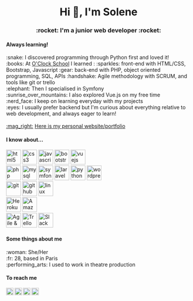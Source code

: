 
<h1 align="center">Hi 👋, I'm Solene</h1>
<h3 align="center">:rocket: I'm a junior web developer :rocket:</h3>

<h4 align="left">Always learning!</h4>
<p align="left">
  :snake: I discovered programming through Python first and loved it!
  <br>
  :books: At <a href="https://oclock.io/" target="blank">O'Clock School</a> I learned : :sparkles: front-end with HTML/CSS, Bootstrap, Javascript :gear: back-end with PHP, object oriented programming, SQL, APIs :handshake: Agile methodology with SCRUM, and tools like git or trello
  <br>
  :elephant: Then I specialised in Symfony
  <br>
  :sunrise_over_mountains: I also explored Vue.js on my free time
  <br>
  :nerd_face: I keep on learning everyday with my projects
  <br>
  :eyes: I usually prefer backend but I'm curious about everything relative to web development, and always eager to learn!
  <br>
  <br>
  <a href="https://solenelivran.github.io/" target="blank">:mag_right:</a> <a href="https://solenelivran.github.io/" target="blank">Here is my personal website/portfolio</a>
</p>

<h4 align="left">I know about...</h4>
<p align="left">
  <img src="https://upload.wikimedia.org/wikipedia/commons/6/61/HTML5_logo_and_wordmark.svg" alt="html5" width="40" height="40"/>
  <img src="https://upload.wikimedia.org/wikipedia/commons/d/d5/CSS3_logo_and_wordmark.svg" alt="css3" width="40" height="40"/>
  <img src="https://www.logolynx.com/images/logolynx/e5/e5f897e5996edca5cdb53b44aee67cd9.png" alt="javascript" width="40" height="40"/>
  <img src="https://upload.wikimedia.org/wikipedia/commons/b/b2/Bootstrap_logo.svg" alt="bootstrap" width="40" height="40"/>
  <img src="https://upload.wikimedia.org/wikipedia/commons/9/95/Vue.js_Logo_2.svg" alt="vuejs" width="40" height="40"/>
  <br>
  <img src="https://upload.wikimedia.org/wikipedia/commons/2/27/PHP-logo.svg" alt="php" width="40" height="40"/>
  <img src="https://upload.wikimedia.org/wikipedia/fr/6/62/MySQL.svg" alt="mysql" width="40" height="40"/>
  <img src="https://symfony.com/logos/symfony_black_03.svg" alt="symfony" width="40" height="40"/>
  <img src="https://upload.wikimedia.org/wikipedia/commons/9/9a/Laravel.svg" alt="laravel" width="40" height="40"/>
  <img src="https://upload.wikimedia.org/wikipedia/commons/c/c3/Python-logo-notext.svg" alt="python" width="40" height="40"/>
  <img src="https://upload.wikimedia.org/wikipedia/commons/0/09/Wordpress-Logo.svg" alt="wordpress" width="40" height="40"/>
  <br>
  <img src="https://image.flaticon.com/icons/svg/2111/2111420.svg" alt="git" width="40" height="40"/>
  <img src="https://image.flaticon.com/icons/svg/2111/2111432.svg" alt="github" width="40" height="40"/>
  <img src="https://image.flaticon.com/icons/svg/518/518713.svg" alt="linux environment" width="40" height="40"/>
  <br>
  <img src="https://image.flaticon.com/icons/svg/873/873120.svg" alt="Heroku" width="40" height="40"/>
  <img src="https://upload.wikimedia.org/wikipedia/commons/thumb/9/93/Amazon_Web_Services_Logo.svg/1024px-Amazon_Web_Services_Logo.svg.png" alt="Amazon Web Services" width="40"/>
  <br>
  <img src="https://image.flaticon.com/icons/svg/2620/2620481.svg" alt="Agile & SCRUM" width="40" height="40"/>
  <img src="https://image.flaticon.com/icons/svg/2111/2111656.svg" alt="Trello" width="40" height="40"/>
  <img src="https://image.flaticon.com/icons/svg/2111/2111615.svg" alt="Slack" width="40" height="40"/>
  
</p>

<h4 align="left">Some things about me</h4>
<p align="left">
  :woman: She/Her
  <br>
  :fr: 28, based in Paris
  <br>
  :performing_arts: I used to work in theatre production
</p>

<h4 align="left">To reach me</h4>
<p>
  <a href="mailto:s.livran@gmail.com" target="_blank">
    <img align="left" src="https://image.flaticon.com/icons/svg/732/732200.svg" alt="s.livran@gmail.com" height="20" width="20" />
  </a>
  <a href="https://twitter.com/lily_solene" target="_blank">
    <img align="left" src="https://image.flaticon.com/icons/svg/733/733579.svg" alt="twitter @lily_solene" height="20" width="20" />
  </a>
  <a href="https://www.linkedin.com/in/solenelivran/" target="_blank">
    <img align="left" src="https://image.flaticon.com/icons/svg/174/174857.svg" alt="https://www.linkedin.com/in/solenelivran/" height="20" width="20" />
  </a>
  <a href="https://www.instagram.com/solene_code/" target="_blank">
    <img align="left" src="https://image.flaticon.com/icons/svg/2111/2111463.svg" alt="instagram @solene_code" height="20" width="20" />
  </a>
</p>
